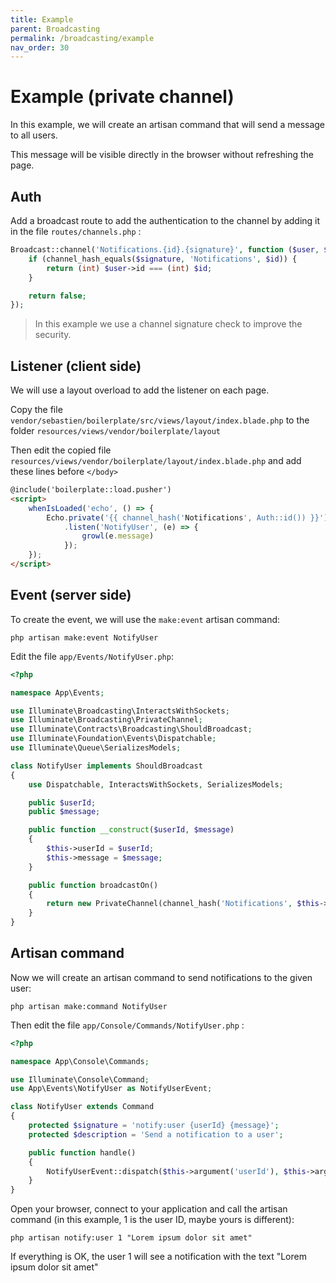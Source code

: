 ```yaml
---
title: Example
parent: Broadcasting
permalink: /broadcasting/example
nav_order: 30
---
```



# Example (private channel)

In this example, we will create an artisan command that will send a message to all users.

This message will be visible directly in the browser without refreshing the page.

## Auth

Add a broadcast route to add the authentication to the channel by adding it in the file `routes/channels.php` :

```php
Broadcast::channel('Notifications.{id}.{signature}', function ($user, $id, $signature) {
    if (channel_hash_equals($signature, 'Notifications', $id)) {
        return (int) $user->id === (int) $id;
    }

    return false;
});
```

> In this example we use a channel signature check to improve the security.

## Listener (client side)

We will use a layout overload to add the listener on each page.

Copy the file `vendor/sebastien/boilerplate/src/views/layout/index.blade.php` to the folder `resources/views/vendor/boilerplate/layout`

Then edit the copied file `resources/views/vendor/boilerplate/layout/index.blade.php` and add these lines before `</body>`

```html
@include('boilerplate::load.pusher')
<script>
    whenIsLoaded('echo', () => {
        Echo.private('{{ channel_hash('Notifications', Auth::id()) }}')
            .listen('NotifyUser', (e) => {
                growl(e.message)
            });
    });
</script>
```

## Event (server side)

To create the event, we will use the `make:event` artisan command:

```
php artisan make:event NotifyUser
```

Edit the file `app/Events/NotifyUser.php`:

```php
<?php

namespace App\Events;

use Illuminate\Broadcasting\InteractsWithSockets;
use Illuminate\Broadcasting\PrivateChannel;
use Illuminate\Contracts\Broadcasting\ShouldBroadcast;
use Illuminate\Foundation\Events\Dispatchable;
use Illuminate\Queue\SerializesModels;

class NotifyUser implements ShouldBroadcast
{
    use Dispatchable, InteractsWithSockets, SerializesModels;

    public $userId;
    public $message;

    public function __construct($userId, $message)
    {
        $this->userId = $userId;
        $this->message = $message;
    }

    public function broadcastOn()
    {
        return new PrivateChannel(channel_hash('Notifications', $this->userId));
    }
}
```

## Artisan command

Now we will create an artisan command to send notifications to the given user: 

```
php artisan make:command NotifyUser
```

Then edit the file `app/Console/Commands/NotifyUser.php` :

```php
<?php

namespace App\Console\Commands;

use Illuminate\Console\Command;
use App\Events\NotifyUser as NotifyUserEvent;

class NotifyUser extends Command
{
    protected $signature = 'notify:user {userId} {message}';
    protected $description = 'Send a notification to a user';

    public function handle()
    {
        NotifyUserEvent::dispatch($this->argument('userId'), $this->argument('message'));
    }
}
```

Open your browser, connect to your application and call the artisan command (in this example, 1 is the user ID, maybe yours is different):

```
php artisan notify:user 1 "Lorem ipsum dolor sit amet"
```

If everything is OK, the user 1 will see a notification with the text "Lorem ipsum dolor sit amet"